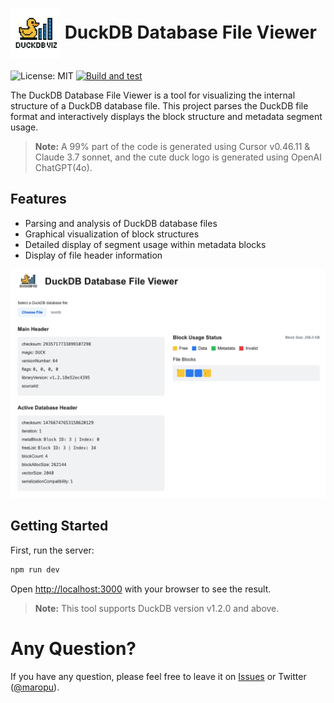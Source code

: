 # <img src="public/duckdb-dbfile-viewer.png" alt="DuckDB Database File Viewer Logo" width="80" align="center" /> DuckDB Database File Viewer

![License: MIT](https://img.shields.io/badge/License-MIT-blue.svg)
[![Build and test](https://github.com/maropu/duckdb-dbfile-viz/actions/workflows/build_and_tests.yml/badge.svg)](https://github.com/maropu/duckdb-dbfile-viz/actions/workflows/build_and_tests.yml)

The DuckDB Database File Viewer is a tool for visualizing the internal structure of a DuckDB database file. This project parses the DuckDB file format and interactively displays the block structure and metadata segment usage.

> **Note:** A 99% part of the code is generated using Cursor v0.46.11 & Claude 3.7 sonnet, and the cute duck logo is generated using OpenAI ChatGPT(4o).

## Features

- Parsing and analysis of DuckDB database files
- Graphical visualization of block structures
- Detailed display of segment usage within metadata blocks
- Display of file header information

![Screenshot](resources/screenshot.png)

## Getting Started

First, run the server:

```bash
npm run dev
```

Open [http://localhost:3000](http://localhost:3000) with your browser to see the result.

> **Note:** This tool supports DuckDB version v1.2.0 and above.

# Any Question?

If you have any question, please feel free to leave it on [Issues](https://github.com/maropu/duckdb-dbfile-viz/issues)
or Twitter ([@maropu](http://twitter.com/#!/maropu)).
